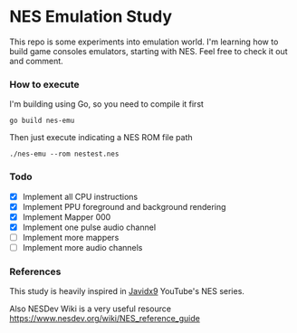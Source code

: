 # NES Emulation Study

This repo is some experiments into emulation world. I'm learning how to build game consoles emulators, starting with NES. Feel free to check it out and comment.

### How to execute
I'm building using Go, so you need to compile it first
```
go build nes-emu
```
Then just execute indicating a NES ROM file path
```
./nes-emu --rom nestest.nes
```

### Todo
- [x] Implement all CPU instructions
- [x] Implement PPU foreground and background rendering
- [x] Implement Mapper 000
- [x] Implement one pulse audio channel
- [ ] Implement more mappers
- [ ] Implement more audio channels

### References

This study is heavily inspired in [Javidx9](https://github.com/OneLoneCoder) YouTube's NES series.

Also NESDev Wiki is a very useful resource https://www.nesdev.org/wiki/NES_reference_guide